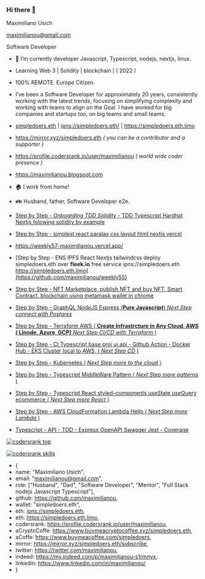 ### Hi there 👋 

<!--
**maximilianou/maximilianou** is a ✨ _special_ ✨ repository because its `README.md` (this file) appears on your GitHub profile.

Here are some ideas to get you started:

- 🔭 I’m currently working on ...
- 🌱 I’m currently learning ...
- 👯 I’m looking to collaborate on ...
- 🤔 I’m looking for help with ...
- 💬 Ask me about ...
- 📫 How to reach me: ...
- 😄 Pronouns: ...
- ⚡ Fun fact: ...
-->

Maximiliano Usich

maximilianou@gmail.com

Software Developer

- 🔭 I’m currently developer Javascript, Typescript, nodejs, nextjs, linux.

- Learning Web 3 | Solidity | blockchain | ( 2022 )
   
- 100% REMOTE. Europe Citizen.

- I’ve been a Software Developer for approximately 20 years, consistently working with the latest trends, focusing on simplifying complexity and working with teams to align on the Goal. I have worked for big companies and startups too, on big teams and small teams.

- [simpledoers.eth](https://simpledoers.eth.limo)  | <ipns://simpledoers.eth/> | <https://simpledoers.eth.limo>

- <https://mirror.xyz/simpledoers.eth> *( you can be a contributor and a supporter )*

- <https://profile.codersrank.io/user/maximilianou> *( world wide coder presence )*

- <https://maximilianou.blogspot.com>

- :house: I work from home!

- :family: Husband, father, Software Developer e2e.

- [Step by Step - *Onboarding TDD Solidity* - TDD Typescript Hardhat Nextjs folowing solidity by example ](https://github.com/maximilianou/weekly59)
- [Step by Step - simplest react paralax css layout html nextjs vercel ](https://github.com/maximilianou/weekly57)
- <https://weekly57-maximilianou.vercel.app/>
- [Step by Step - ENS IPFS React Nextjs tailwindcss deploy simpledoers.eth over **fleek.io** free service ipns://simpledoers.eth https://simpledoers.eth.limo](https://github.com/maximilianou/weekly55)
- [Step by Step - NFT Marketplace, publish NFT and buy NFT, Smart Contract, blockchain using metamask wallet in chrome](https://github.com/maximilianou/weekly47)
- [Step by Step - GraphQL NodeJS Express (**Pure Javascript**) *Next Step connect with Postgres*](https://github.com/maximilianou/weekly32)
- [Step by Step - Terraform AWS ( **Create Infrastrcture in Any Cloud, AWS ( Linode, Azure, GCP)** *Next Step CI/CD with Terraform* ) ](https://github.com/maximilianou/weekly31)
- [Step by Step - CI Typescript base proj ui,api - Github Action - Docker Hub - EKS Cluster local to AWS, ( *Next Step CD* ) ](https://github.com/maximilianou/weekly30)
- [Step by Step - Kubernetes ( *Next Step more to the cloud* ) ](https://github.com/maximilianou/weekly28)
- [Step by Step - Typescript MiddleWare Pattern ( *Next Step more patterns* ) ](https://github.com/maximilianou/weekly27)
- [Step by Step - Typescript React styled-components useState useQuery ecommerce ( *Next Step more React* ) ](https://github.com/maximilianou/weekly25)
- [Step by Step - AWS CloudFormation Lambda Hello  ( *Next Step more Lambda* ) ](https://github.com/maximilianou/weekly23)
- [Typescript - API - TDD - Express OpenAPI Swagger Jest - Coverage](https://github.com/maximilianou/weekly22)

[![codersrank top](https://cr-ss-service.azurewebsites.net/api/ScreenShot?widget=summary&username=maximilianou&badges=3&show-avatar=false&style=--header-bg-color:%23000;--border-radius:10px)](https://cr-ss-service.azurewebsites.net/api/ScreenShot?widget=summary&username=maximilianou)

[![codersrank skills](https://cr-skills-chart-widget.azurewebsites.net/api/api?username=maximilianou)](https://cr-skills-chart-widget.azurewebsites.net/api/api?username=maximilianou)


- {
-   name: "Maximiliano Usich",
-   email: "maximilianou@gmail.com",
-   role: ["Husband", "Dad", "Software Developer", "Mentor", "Full Stack nodejs Javascript Typescript"],
-   github: <https://github.com/maximilianou>,
-   wallet: "simpledoers.eth",
-   eth: <ipns://simpledoers.eth>,
-   eth: <https://simpledoers.eth.limo>,
-   codersrank: <https://profile.codersrank.io/user/maximilianou>,
-   aCryptoCoffe: <https://www.buymeacryptocoffee.xyz/simpledoers.eth>,
-   aCoffe: <https://www.buymeacoffee.com/simpledoers>,
-   mirror: <https://mirror.xyz/simpledoers.eth/subscribe>,
-   twitter: <https://twitter.com/maximilianou>,
-   indeed: <https://my.indeed.com/p/maximilianou-s1rmnyx>, 
-   linkedin: <https://www.linkedin.com/in/maximilianou/>
- }


